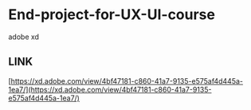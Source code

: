 # End-project-for-UX-UI-course
adobe xd
## LINK 
[https://xd.adobe.com/view/4bf47181-c860-41a7-9135-e575af4d445a-1ea7/](https://xd.adobe.com/view/4bf47181-c860-41a7-9135-e575af4d445a-1ea7/)
